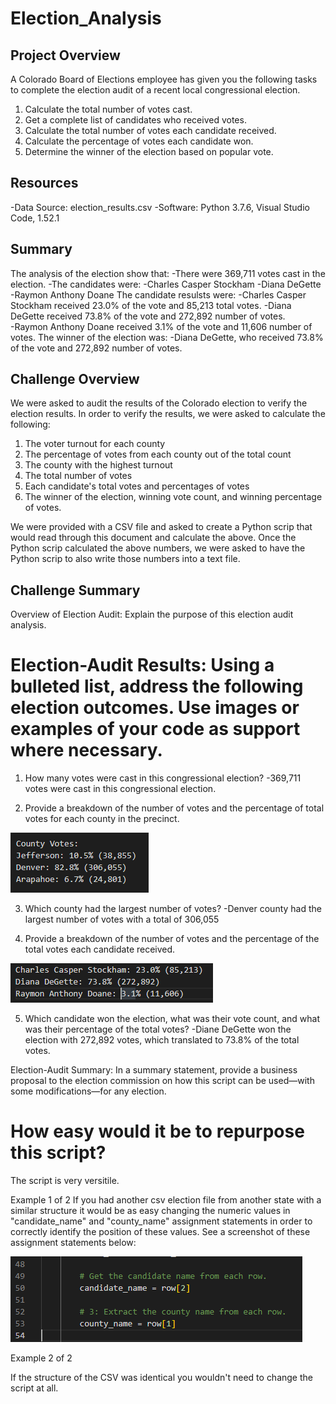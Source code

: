 # Election_Analysis

## Project Overview
A Colorado Board of Elections employee has given you the following tasks to complete the election audit of a recent local congressional election.

1. Calculate the total number of votes cast.
2. Get a complete list of candidates who received votes.
2. Calculate the total number of votes each candidate received.
4. Calculate the percentage of votes each candidate won.
5. Determine the winner of the election based on popular vote.

## Resources
-Data Source: election_results.csv
-Software: Python 3.7.6, Visual Studio Code, 1.52.1

## Summary
The analysis of the election show that: 
-There were 369,711 votes cast in the election.
-The candidates were:
  -Charles Casper Stockham
  -Diana DeGette
  -Raymon Anthony Doane
The candidate resulsts were:
  -Charles Casper Stockham received 23.0% of the vote and 85,213 total votes.
  -Diana DeGette received 73.8% of the vote and 272,892 number of votes.  
  -Raymon Anthony Doane received 3.1% of the vote and 11,606 number of votes.
The winner of the election was:
  -Diana DeGette, who received 73.8% of the vote and 272,892 number of votes.
  
## Challenge Overview

We were asked to audit the results of the Colorado election to verify the election results. In order to verify the results, we were asked to calculate the following:

  1. The voter turnout for each county
  2. The percentage of votes from each county out of the total count
  3. The county with the highest turnout
  4. The total number of votes
  5. Each candidate's total votes and percentages of votes
  6. The winner of the election, winning vote count, and winning percentage of votes.

We were provided with a CSV file and asked to create a Python scrip that would read through this document and calculate the above. Once the Python scrip calculated the above numbers, we were asked to have the Python scrip to also write those numbers into a text file.

## Challenge Summary

Overview of Election Audit: Explain the purpose of this election audit analysis.

# Election-Audit Results: Using a bulleted list, address the following election outcomes. Use images or examples of your code as support where necessary.

  1. How many votes were cast in this congressional election? 
    -369,711 votes were cast in this congressional election.

  2. Provide a breakdown of the number of votes and the percentage of total votes for each county in the precinct.

![alt text](https://github.com/Anthony-Hendrickson/Election_Analysis/blob/main/Resources/Votes_and_percentages_by_county.PNG)

  3. Which county had the largest number of votes?
    -Denver county had the largest number of votes with a total of 306,055


  4. Provide a breakdown of the number of votes and the percentage of the total votes each candidate received.

![alt text](https://github.com/Anthony-Hendrickson/Election_Analysis/blob/main/Resources/Votes_and_percentages_by_candidate.PNG)

  5. Which candidate won the election, what was their vote count, and what was their percentage of the total votes?
    -Diane DeGette won the election with 272,892 votes, which translated to 73.8% of the total votes.
    
Election-Audit Summary: In a summary statement, provide a business proposal to the election commission on how this script can be used—with some modifications—for any election. 



# How easy would it be to repurpose this script?

The script is very versitile. 

Example 1 of 2
If you had another csv election file from another state with a similar structure it would be as easy changing the numeric values in "candidate_name" and "county_name" assignment statements in order to correctly identify the position of these values. See a screenshot of these assignment statements below:

![alt text](https://github.com/Anthony-Hendrickson/Election_Analysis/blob/main/Resources/Targeting_county_and_candidate_values_in_csv.PNG)

Example 2 of 2

If the structure of the CSV was identical you wouldn't need to change the script at all. 

